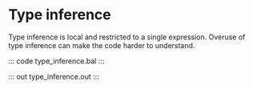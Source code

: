 # Type inference 

Type inference is local and restricted to a single expression.
Overuse of type inference can make the code harder to understand.

::: code type_inference.bal :::

::: out type_inference.out :::